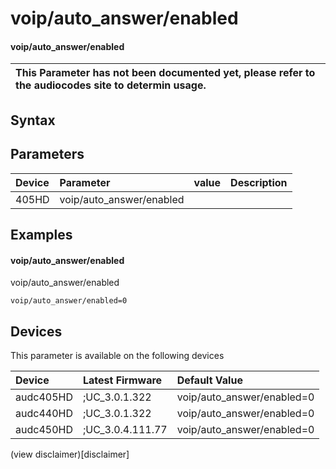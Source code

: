 ﻿---
description: voip/auto_answer/enabled
search: false
---

# voip/auto_answer/enabled

#### voip/auto_answer/enabled


| This Parameter has not been documented yet, please refer to the audiocodes site to determin usage.  | 
| :--- |

## Syntax

## Parameters
|Device|Parameter|value|Description|
|:---|:---|:---|:---|
| 405HD | voip/auto_answer/enabled |  |  |

## Examples
#### voip/auto_answer/enabled

voip/auto_answer/enabled

```
voip/auto_answer/enabled=0
```

## Devices
This parameter is available on the following devices

| Device | Latest Firmware | Default Value |
|:---|:---|:---|
| audc405HD | ;UC_3.0.1.322 | voip/auto_answer/enabled=0 
| audc440HD | ;UC_3.0.1.322 | voip/auto_answer/enabled=0 
| audc450HD | ;UC_3.0.4.111.77 | voip/auto_answer/enabled=0 

(view disclaimer)[disclaimer]
